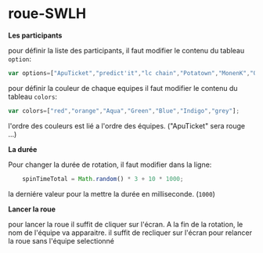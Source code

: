 # roue-SWLH
**Les participants**

pour définir la liste des participants, il faut modifier le contenu du tableau `option`:
```javascript
var options=["ApuTicket","predict'it","lc chain","Potatown","MonenK","OhMyBook-family","Havr"];
```
pour définir la couleur de chaque equipes il faut modifier le contenu du tableau `colors`:
```javascript
var colors=["red","orange","Aqua","Green","Blue","Indigo","grey"];
```
l'ordre des couleurs est lié a l'ordre des équipes. ("ApuTicket" sera rouge ...)

**La durée**

Pour changer la durée de rotation, il faut modifier dans la ligne: 
```javascript
    spinTimeTotal = Math.random() * 3 + 10 * 1000;
```
la derniére valeur pour la mettre la durée en milliseconde. (`1000`)

**Lancer la roue**

pour lancer la roue il suffit de cliquer sur l'écran.
A la fin de la rotation, le nom de l'équipe va apparaitre.
il suffit de recliquer sur l'écran pour relancer la roue sans l'équipe selectionné